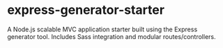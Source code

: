  # express-generator-starter
A Node.js scalable MVC application starter built using the Express generator tool. Includes Sass integration and modular routes/controllers.

